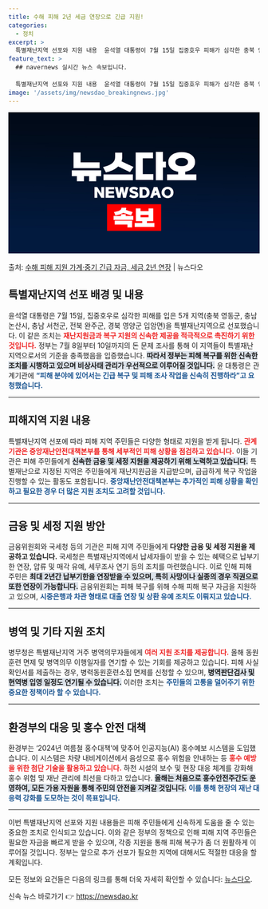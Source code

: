 ```yaml
---
title: 수해 피해 2년 세금 연장으로 긴급 지원!
categories:
  - 정치
excerpt: >
  특별재난지역 선포와 지원 내용  윤석열 대통령이 7월 15일 집중호우 피해가 심각한 충북 영동군, 충남 논산…
feature_text: >
  ## navernews 실시간 뉴스 속보입니다.

  특별재난지역 선포와 지원 내용  윤석열 대통령이 7월 15일 집중호우 피해가 심각한 충북 영동군, 충남 논산…
image: '/assets/img/newsdao_breakingnews.jpg'
---
```


![뉴스다오 속보](/assets/img/newsdao_breakingnews.jpg)

<p>출처: <a href="https://newsdao.kr/4928" rel="dofollow">수해 피해 지원 가계·중기 긴급 자금, 세금 2년 연장</a> | 뉴스다오</p>

<h2 data-ke-size="size26">특별재난지역 선포 배경 및 내용</h2>

<p data-ke-size="size16">윤석열 대통령은 7월 15일, 집중호우로 심각한 피해를 입은 5개 지역(충북 영동군, 충남 논산시, 충남 서천군, 전북 완주군, 경북 영양군 입암면)을 특별재난지역으로 선포했습니다. 이 같은 조치는 <b><span style="color: #ee2323;">재난지원금과 복구 지원의 신속한 제공을 적극적으로 촉진하기 위한 것입니다.</span></b> 정부는 7월 8일부터 10일까지의 돈 문제 조사를 통해 이 지역들이 특별재난지역으로서의 기준을 충족했음을 입증했습니다. <b><span style="background-color: #21538527;">따라서 정부는 피해 복구를 위한 신속한 조치를 시행하고 있으며 비상사태 관리가 우선적으로 이루어질 것입니다.</span></b> 윤 대통령은 관계기관에 <b><span style="color: #1a5490;">“피해 분야에 있어서는 긴급 복구 및 피해 조사 작업을 신속히 진행하라”고 요청했습니다.</span></b></p>

<hr>

<h2 data-ke-size="size26">피해지역 지원 내용</h2>

<p data-ke-size="size16">특별재난지역 선포에 따라 피해 지역 주민들은 다양한 형태로 지원을 받게 됩니다. <b><span style="color: #ee2323;">관계기관은 중앙재난안전대책본부를 통해 세부적인 피해 상황을 점검하고 있습니다.</span></b> 이들 기관은 피해 주민들에게 <b><span style="background-color: #21538527;">신속한 금융 및 세정 지원을 제공하기 위해 노력하고 있습니다.</span></b> 특별재난으로 지정된 지역은 주민들에게 재난지원금을 지급받으며, 급급하게 복구 작업을 진행할 수 있는 활동도 포함됩니다. <b><span style="color: #1a5490;">중앙재난안전대책본부는 추가적인 피해 상황을 확인하고 필요한 경우 더 많은 지원 조치도 고려할 것입니다.</span></b></p>

<hr>

<h2 data-ke-size="size26">금융 및 세정 지원 방안</h2>

<p data-ke-size="size16">금융위원회와 국세청 등의 기관은 피해 지역 주민들에게 <b><span style="ee2323;">다양한 금융 및 세정 지원을 제공하고 있습니다.</span></b> 국세청은 특별재난지역에서 납세자들이 받을 수 있는 혜택으로 납부기한 연장, 압류 및 매각 유예, 세무조사 연기 등의 조치를 마련했습니다. 이로 인해 피해 주민은 <b><span style="background-color: #21538527;">최대 2년간 납부기한을 연장받을 수 있으며, 특히 사망이나 실종의 경우 직권으로 또한 연장이 가능합니다.</span></b> 금융위원회는 피해 복구를 위해 수해 피해 복구 자금을 지원하고 있으며, <b><span style="color: #1a5490;">시중은행과 차관 형태로 대출 연장 및 상환 유예 조치도 이뤄지고 있습니다.</span></b></p>

<hr>

<h2 data-ke-size="size26">병역 및 기타 지원 조치</h2>

<p data-ke-size="size16">병무청은 특별재난지역 거주 병역의무자들에게 <b><span style="color: #ee2323;">여러 지원 조치를 제공합니다.</span></b> 올해 동원훈련 면제 및 병역의무 이행일자를 연기할 수 있는 기회를 제공하고 있습니다. 피해 사실 확인서를 제출하는 경우, 병력동원훈련소집 면제를 신청할 수 있으며, <b><span style="background-color: #21538527;">병역판단검사 및 현역병 입영 일정도 연기될 수 있습니다.</span></b> 이러한 조치는 <b><span style="color: #1a5490;">주민들의 고통을 덜어주기 위한 중요한 정책이라 할 수 있습니다.</span></b></p>

<hr>

<h2 data-ke-size="size26">환경부의 대응 및 홍수 안전 대책</h2>

<p data-ke-size="size16">환경부는 ‘2024년 여름철 홍수대책’에 맞추어 인공지능(AI) 홍수예보 시스템을 도입했습니다. 이 시스템은 차량 내비게이션에서 음성으로 홍수 위험을 안내하는 등 <b><span style="color: #ee2323;">홍수 예방을 위한 첨단 기술을 활용하고 있습니다.</span></b> 하천 시설의 보수 및 현장 대응 체계를 강화해 홍수 위험 및 재난 관리에 최선을 다하고 있습니다. <b><span style="background-color: #21538527;">올해는 처음으로 홍수안전주간도 운영하여, 모든 가용 자원을 통해 주민의 안전을 지켜갈 것입니다.</span></b> <b><span style="color: #1a5490;">이를 통해 현장의 재난 대응력 강화를 도모하는 것이 목표입니다.</span></b></p>

<hr>

<p data-ke-size="size16">이번 특별재난지역 선포와 지원 내용들은 피해 주민들에게 신속하게 도움을 줄 수 있는 중요한 조치로 인식되고 있습니다. 이와 같은 정부의 정책으로 인해 피해 지역 주민들은 필요한 자금을 빠르게 받을 수 있으며, 각종 지원을 통해 피해 복구가 좀 더 원활하게 이루어질 것입니다. 정부는 앞으로 추가 선포가 필요한 지역에 대해서도 적절한 대응을 할 계획입니다.</p> 

<p data-ke-size="size16">모든 정보와 요건들은 다음의 링크를 통해 더욱 자세히 확인할 수 있습니다:  <a href="https://newsdao.kr/4928">뉴스다오</a>.</p>

<p data-ke-size="size16"></p> 

신속 뉴스 바로가기 👉 <a href="https://newsdao.kr" rel="dofollow">https://newsdao.kr</a>


